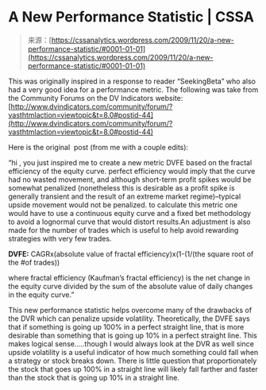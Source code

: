 <!--yml
category: 未分类
date: 2024-05-12 18:41:39
-->

# A New Performance Statistic | CSSA

> 来源：[https://cssanalytics.wordpress.com/2009/11/20/a-new-performance-statistic/#0001-01-01](https://cssanalytics.wordpress.com/2009/11/20/a-new-performance-statistic/#0001-01-01)

This was originally inspired in a response to reader “SeekingBeta” who also had a very good idea for a performance metric. The following was take from the Community Forums on the DV Indicators website: [http://www.dvindicators.com/community/forum/?vasthtmlaction=viewtopic&t=8.0#postid-44](http://www.dvindicators.com/community/forum/?vasthtmlaction=viewtopic&t=8.0#postid-44)

Here is the original  post (from me with a couple edits): 

“hi , you just inspired me to create a new metric DVFE based on the fractal efficiency of the equity curve. perfect efficiency would imply that the curve had no wasted movement, and although short-term profit spikes would be somewhat penalized (nonetheless this is desirable as a profit spike is generally transient and the result of an extreme market regime)–typical upside movement would not be penalized. to calculate this metric one would have to use a continuous equity curve and a fixed bet methodology to avoid a lognormal curve that would distort results.An adjustment is also made for the number of trades which is useful to help avoid rewarding strategies with very few trades.

**DVFE:** CAGRx(absolute value of fractal efficiency)x(1-(1/(the square root of the #of trades))

where fractal efficiency (Kaufman’s fractal efficiency) is the net change in the equity curve divided by the sum of the absolute value of daily changes in the equity curve.”

This new performance statistic helps overcome many of the drawbacks of the DVR which can penalize upside volatility. Theoretically, the DVFE says that if something is going up 100% in a perfect straight line, that is more desirable than something that is going up 10% in a perfect straight line. This makes logical sense…..though I would always look at the DVR as well since upside volatility is a useful indicator of how much something could fall when a strategy or stock breaks down. There is little question that proportionately the stock that goes up 100% in a straight line will likely fall farther and faster than the stock that is going up 10% in a straight line.